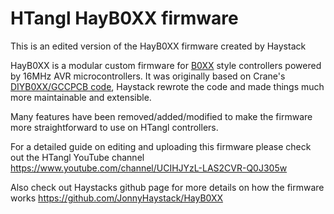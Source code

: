 # HTangl HayB0XX firmware

This is an edited version of the HayB0XX firmware created by Haystack

HayB0XX is a modular custom firmware for [B0XX](https://b0xx.com) style
controllers powered by 16MHz AVR microcontrollers. It was originally
based on Crane's
[DIYB0XX/GCCPCB code](https://github.com/Crane1195/GCCPCB/tree/master/code),
Haystack rewrote the code and made things much more maintainable and extensible.

Many features have been removed/added/modified to make the firmware more 
straightforward to use on HTangl controllers.

For a detailed guide on editing and uploading this firmware please
check out the HTangl YouTube channel 
https://www.youtube.com/channel/UCIHJYzL-LAS2CVR-Q0J305w

Also check out Haystacks github page for more details on how the firmware works
https://github.com/JonnyHaystack/HayB0XX